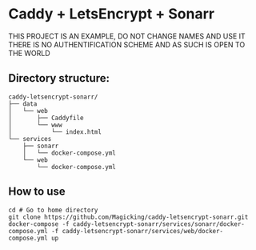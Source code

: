 Caddy + LetsEncrypt + Sonarr
============================

THIS PROJECT IS AN EXAMPLE, DO NOT CHANGE NAMES AND USE IT
THERE IS NO AUTHENTIFICATION SCHEME AND AS SUCH IS OPEN TO
THE WORLD

Directory structure:
--------------------

```
caddy-letsencrypt-sonarr/
├── data
│   └── web
│       ├── Caddyfile
│       └── www
│           └── index.html
└── services
    ├── sonarr
    │   └── docker-compose.yml
    └── web
        └── docker-compose.yml
```

How to use
----------
```
cd # Go to home directory
git clone https://github.com/Magicking/caddy-letsencrypt-sonarr.git
docker-compose -f caddy-letsencrypt-sonarr/services/sonarr/docker-compose.yml -f caddy-letsencrypt-sonarr/services/web/docker-compose.yml up
```
